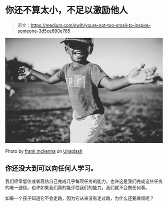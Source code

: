 # 你还不算太小，不足以激励他人

> 原文：<https://medium.com/swlh/youre-not-too-small-to-inspire-someone-3d5ce690e765>

![](img/0d1dfad708c2de2cd6f3ad241c91b656.png)

Photo by [frank mckenna](https://unsplash.com/@frankiefoto?utm_source=medium&utm_medium=referral) on [Unsplash](https://unsplash.com?utm_source=medium&utm_medium=referral)

## 你还没大到可以向任何人学习。

我们经常低估或者高估自己完成几乎每项任务的能力。也许这是我们完成这些任务的唯一途径。也许如果我们真的能评估我们的能力，我们就不会做任何事。

如果一个孩子知道它不会走路，因为它从来没有走过路，为什么还要麻烦呢？